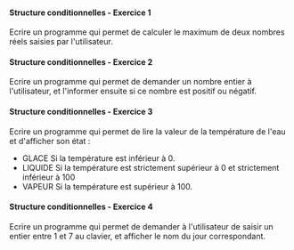 
#### Structure conditionnelles - Exercice 1

Ecrire un programme qui permet de calculer le maximum de deux nombres réels saisies par l'utilisateur.



#### Structure conditionnelles - Exercice 2

Ecrire un programme qui permet de demander un nombre entier à l'utilisateur, et l'informer ensuite si ce nombre est positif ou négatif.



#### Structure conditionnelles - Exercice 3

Ecrire un programme qui permet de lire la valeur de la température de l'eau et d'afficher son état :
- GLACE Si la température est inférieur à 0.
- LIQUIDE Si la température est strictement supérieur à 0 et strictement inférieur à 100
- VAPEUR Si la température est supérieur à 100.




#### Structure conditionnelles - Exercice 4

Ecrire un programme qui permet de demander à l'utilisateur de saisir un entier entre 1 et 7 au clavier, et afficher le nom du jour correspondant.